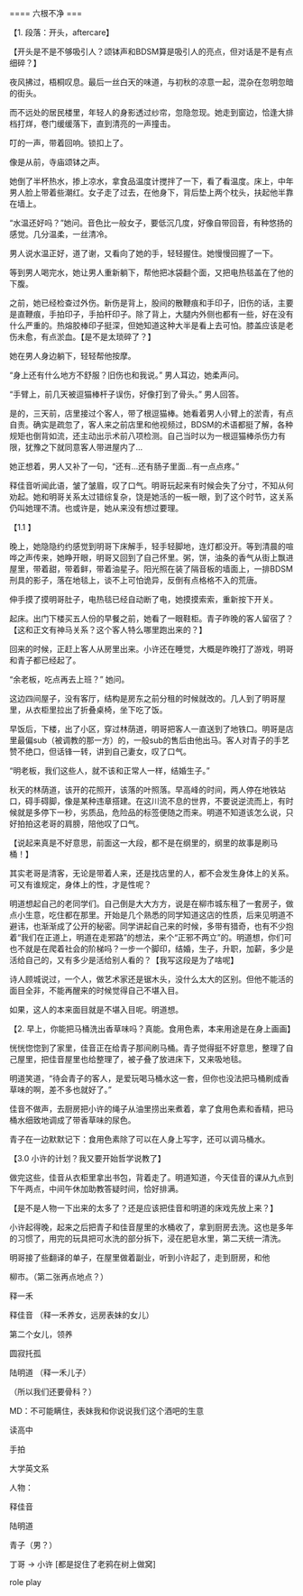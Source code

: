 


==== 六根不净  ===


【1. 段落：开头，aftercare】

【开头是不是不够吸引人？颂钵声和BDSM算是吸引人的亮点，但对话是不是有点细碎？】

夜风拂过，梧桐叹息。最后一丝白天的味道，与初秋的凉意一起，混杂在忽明忽暗的街头。

而不远处的居民楼里，年轻人的身影透过纱帘，忽隐忽现。她走到窗边，恰逢大排档打烊，卷门缓缓落下，直到清亮的一声撞击。

叮的一声，带着回响。锁扣上了。

像是从前，寺庙颂钵之声。

她倒了半杯热水，掺上凉水，拿食品温度计搅拌了一下，看了看温度。床上，中年男人脸上带着些潮红。女子走了过去，在他身下，背后垫上两个枕头，扶起他半靠在墙上。

“水温还好吗？”她问。音色比一般女子，要低沉几度，好像自带回音，有种悠扬的感觉。几分温柔，一丝清冷。

男人说水温正好，道了谢，又看向了她的手，轻轻握住。她慢慢回握了一下。

等到男人喝完水，她让男人重新躺下，帮他把冰袋翻个面，又把电热毯盖在了他的下腹。

之前，她已经检查过外伤。新伤是背上，股间的散鞭痕和手印子，旧伤的话，主要是直鞭痕，手拍印子，手拍杆印子。除了背上，大腿内外侧也都有一些，好在没有什么严重的。热熔胶棒印子挺深，但她知道这种大半是看上去可怕。膝盖应该是老伤未愈，有点淤血。【是不是太琐碎了？】

她在男人身边躺下，轻轻帮他按摩。

“身上还有什么地方不舒服？旧伤也和我说。” 男人耳边，她柔声问。

“手臂上，前几天被逗猫棒杆子误伤，好像打到了骨头。” 男人回答。

是的，三天前，店里接过个客人，带了根逗猫棒。她看着男人小臂上的淤青，有点自责。确实是疏忽了，客人来之前店里和他视频过，BDSM的术语都挺了解，各种规矩也倒背如流，还主动出示术前八项检测。自己当时以为一根逗猫棒杀伤力有限，犹豫之下就同意客人带进屋内了…

她正想着，男人又补了一句，“还有...还有肠子里面…有一点点疼。”

释佳音听闻此语，皱了皱眉，叹了口气。明哥玩起来有时候会失了分寸，不知从何劝起。她和明哥关系太过错综复杂，饶是她活的一板一眼，到了这个时节，这关系仍叫她理不清。也或许是，她从来没有想过要理。

【1.1 】

晚上，她隐隐约约感觉到明哥下床解手，轻手轻脚地，连灯都没开。等到清晨的喧哗之声传来，她睁开眼，明哥又回到了自己怀里。粥，饼，油条的香气从街上飘进屋里，带着甜，带着鲜，带着油星子。阳光照在装了隔音板的墙面上，一排BDSM刑具的影子，落在地毯上，谈不上可怕诡异，反倒有点格格不入的荒唐。

伸手摸了摸明哥肚子，电热毯已经自动断了电，她摸摸索索，重新按下开关。

起床。出门下楼买五人份的早餐之前，她看了一眼鞋柜。青子昨晚的客人留宿了？【这和正文有神马关系？这个客人特么哪里跑出来的？】

回来的时候，正赶上客人从房里出来。小许还在睡觉，大概是昨晚打了游戏，明哥和青子都已经起了。

“余老板，吃点再去上班？” 她问。

这边四间屋子，没有客厅，结构是房东之前分租的时候就改的。几人到了明哥屋里，从衣柜里拉出了折叠桌椅，坐下吃了饭。

早饭后，下楼，出了小区，穿过林荫道，明哥把客人一直送到了地铁口。明哥是店里最偏sub（被调教的那一方）的，一般sub的售后由他出马。客人对青子的手艺赞不绝口，但话锋一转，讲到自己妻女，叹了口气。

“明老板，我们这些人，就不该和正常人一样，结婚生子。”

秋天的林荫道，该开的花照开，该落的叶照落。早高峰的时间，两人停在地铁站口，碍手碍脚，像是某种违章搭建。在这川流不息的世界，不要说逆流而上，有时候就是多停下一秒，劣质品，危险品的标签便随之而来。明道不知道该怎么说，只好拍拍这老哥的肩膀，陪他叹了口气。

【说起来真是不好意思，前面这一大段，都不是在纲里的，纲里的故事是刷马桶！】

其实老哥是清客，无论是带着人来，还是找店里的人，都不会发生身体上的关系。可又有谁规定，身体上的性，才是性呢？

明道想起自己的老同学们。自己倒是大大方方，说是在柳市城东租了一套房子，做点小生意，吃住都在那里。开始是几个熟悉的同学知道这店的性质，后来见明道不避讳，也渐渐成了公开的秘密。同学讲起自己来的时候，多带有猎奇，也有不少抱着“我们在正道上，明道在走邪路”的想法，来个“正邪不两立”的。明道想，你们可也不就是在爬着社会的阶梯吗？一步一个脚印，结婚，生子，升职，加薪，多少是活给自己的，又有多少是活给别人看的？【我写这段是为了啥呢】

诗人顾城说过，一个人，做艺术家还是锯木头，没什么太大的区别。但他不能活的面目全非，不能再醒来的时候觉得自己不堪入目。

如果，这人的本来面目就是不堪入目呢。明道想。

【2. 早上，你能把马桶洗出香草味吗？真能。食用色素，本来用途是在身上画画】

恍恍惚惚到了家里，佳音正在给青子那间刷马桶。青子觉得挺不好意思，整理了自己屋里，把佳音屋里也给整理了，被子叠了放进床下，又来吸地毯。

明道笑道，“待会青子的客人，是爱玩喝马桶水这一套，但你也没法把马桶刷成香草味的啊，差不多也就好了。”

佳音不做声，去厨房把小许的绳子从油里捞出来煮着，拿了食用色素和香精，把马桶水细致地调成了带香草味的尿色。

青子在一边默默记下：食用色素除了可以在人身上写字，还可以调马桶水。

【3.0 小许的计划？我又要开始哲学说教了】

做完这些，佳音从衣柜里拿出书包，背着走了。明道知道，今天佳音的课从九点到下午两点，中间午休加助教答疑时间，恰好排满。

【是不是人物一下出来的太多了？还是应该把佳音和明道的床戏先放上来？】

小许起得晚，起来之后把青子和佳音屋里的水桶收了，拿到厨房去洗。这也是多年的习惯了，用完的玩具把可水洗的部分拆下，浸在肥皂水里，第二天统一清洗。

明哥接了些翻译的单子，在屋里做着副业，听到小许起了，走到厨房，和他

柳市。（第二张再点地点？）

释一禾

释佳音 （释一禾养女，远房表妹的女儿）

第二个女儿，领养

圆寂托孤

陆明道 （释一禾儿子）

（所以我们还要骨科？）

MD：不可能瞒住，表妹我和你说说我们这个酒吧的生意

读高中

手拍

大学英文系

人物：

释佳音

陆明道

青子（男？）

丁哥 -> 小许 [都是捉住了老鸦在树上做窝]

role play